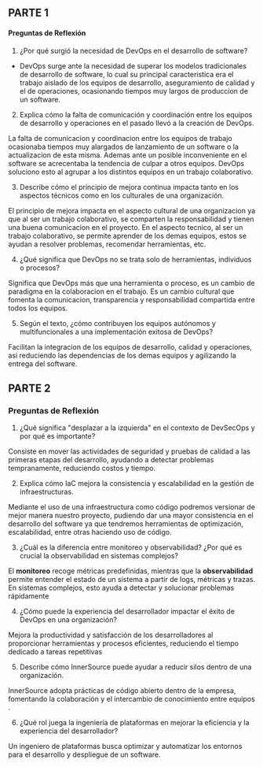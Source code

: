 ## PARTE 1
#### Preguntas de Reflexión

1. ¿Por qué surgió la necesidad de DevOps en el desarrollo de software?

- DevOps surge ante la necesidad de superar los modelos tradicionales de desarrollo de software, lo cual su principal caracteristica era el trabajo aislado de los equipos de desarrollo, aseguramiento de calidad y el de operaciones, ocasionando tiempos muy largos de produccion de un software.

2. Explica cómo la falta de comunicación y coordinación entre los equipos de desarrollo y operaciones en el pasado llevó a la creación de DevOps.

  La falta de comunicacion y coordinacion entre los equipos de trabajo ocasionaba tiempos muy alargados de lanzamiento de un software o la actualizacion de esta misma. Ademas ante un posible inconveniente en el software se acrecentaba la tendencia de culpar a otros equipos. DevOps soluciono esto al agrupar a los distintos equipos en un trabajo colaborativo. 

3. Describe cómo el principio de mejora continua impacta tanto en los aspectos técnicos como en los culturales de una organización.

  El principio de mejora impacta en el aspecto cultural de una organizacion ya que al ser un trabajo colaborativo, se comparten la responsabilidad y tienen una buena comunicacion en el proyecto. En el aspecto tecnico, al ser un trabajo colaborativo, se permite aprender de los demas equipos, estos se ayudan a resolver problemas, recomendar herramientas, etc.

4. ¿Qué significa que DevOps no se trata solo de herramientas, individuos o procesos?

  Significa que DevOps más que una herramienta o proceso, es un cambio de paradigma en la colaboracion en el trabajo. Es un cambio cultural que fomenta la comunicacion, transparencia y responsabilidad compartida entre todos los equipos.

5. Según el texto, ¿cómo contribuyen los equipos autónomos y multifuncionales a una implementación exitosa de DevOps?

  Facilitan la integracion de los equipos de desarrollo, calidad y operaciones, asi reduciendo las dependencias de los demas equipos y agilizando la entrega del software.

## PARTE 2
### Preguntas de Reflexión

1. ¿Qué significa "desplazar a la izquierda" en el contexto de DevSecOps y por qué es importante?

  Consiste en mover las actividades de seguridad y pruebas de calidad a las primeras etapas del desarrollo, ayudando a detectar problemas tempranamente, reduciendo costos y tiempo.

2. Explica cómo IaC mejora la consistencia y escalabilidad en la gestión de infraestructuras.

  Mediante el uso de una infraestructura como código podremos versionar de mejor manera nuestro proyecto, pudiendo dar una mayor consistencia en el desarrollo del software ya que tendremos herramientas de optimización, escalabilidad, entre otras haciendo uso de código.

3. ¿Cuál es la diferencia entre monitoreo y observabilidad? ¿Por qué es crucial la observabilidad en sistemas complejos?

  El **monitoreo** recoge métricas predefinidas, mientras que la **observabilidad** permite entender el estado de un sistema a partir de logs, métricas y trazas. En sistemas complejos, esto ayuda a detectar y solucionar problemas rápidamente​

4. ¿Cómo puede la experiencia del desarrollador impactar el éxito de DevOps en una organización?

  Mejora la productividad y satisfacción de los desarrolladores al proporcionar herramientas y procesos eficientes, reduciendo el tiempo dedicado a tareas repetitivas​

5. Describe cómo InnerSource puede ayudar a reducir silos dentro de una organización.

  InnerSource adopta prácticas de código abierto dentro de la empresa, fomentando la colaboración y el intercambio de conocimiento entre equipos​.

6. ¿Qué rol juega la ingeniería de plataformas en mejorar la eficiencia y la experiencia del desarrollador?

  Un ingeniero de plataformas busca optimizar y automatizar los entornos para el desarrollo y despliegue de un software.
